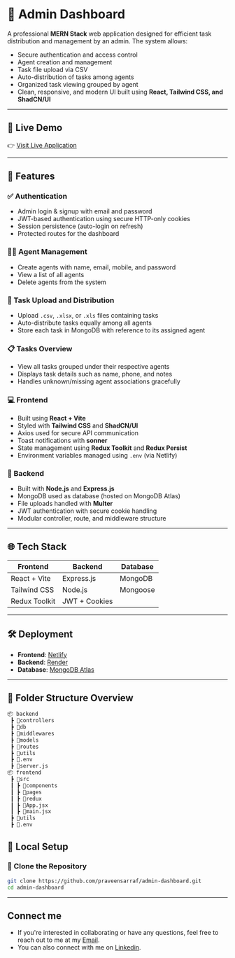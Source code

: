 # 🧠 Admin Dashboard

A professional **MERN Stack** web application designed for efficient task distribution and management by an admin. The system allows:

- Secure authentication and access control
- Agent creation and management
- Task file upload via CSV
- Auto-distribution of tasks among agents
- Organized task viewing grouped by agent
- Clean, responsive, and modern UI built using **React, Tailwind CSS, and ShadCN/UI**

---

## 🔗 Live Demo

👉 [Visit Live Application](https://dashboard-by-praveen.netlify.app/)

---

## 🚀 Features

### ✅ Authentication
- Admin login & signup with email and password
- JWT-based authentication using secure HTTP-only cookies
- Session persistence (auto-login on refresh)
- Protected routes for the dashboard

### 👨‍💼 Agent Management
- Create agents with name, email, mobile, and password
- View a list of all agents
- Delete agents from the system

### 📁 Task Upload and Distribution
- Upload `.csv`, `.xlsx`, or `.xls` files containing tasks
- Auto-distribute tasks equally among all agents
- Store each task in MongoDB with reference to its assigned agent

### 📋 Tasks Overview
- View all tasks grouped under their respective agents
- Displays task details such as name, phone, and notes
- Handles unknown/missing agent associations gracefully

### 💻 Frontend
- Built using **React + Vite**
- Styled with **Tailwind CSS** and **ShadCN/UI**
- Axios used for secure API communication
- Toast notifications with **sonner**
- State management using **Redux Toolkit** and **Redux Persist**
- Environment variables managed using `.env` (via Netlify)

### 🧰 Backend
- Built with **Node.js** and **Express.js**
- MongoDB used as database (hosted on MongoDB Atlas)
- File uploads handled with **Multer**
- JWT authentication with secure cookie handling
- Modular controller, route, and middleware structure

---

## 🌐 Tech Stack

| Frontend       | Backend         | Database |
|----------------|-----------------|----------|
| React + Vite   | Express.js      | MongoDB  |
| Tailwind CSS   | Node.js         | Mongoose |
| Redux Toolkit  | JWT + Cookies   |          |

---

## 🛠 Deployment

- **Frontend**: [Netlify](https://www.netlify.com/)
- **Backend**: [Render](https://render.com/)
- **Database**: [MongoDB Atlas](https://www.mongodb.com/atlas/database)

---

## 📁 Folder Structure Overview

```bash
📦 backend
 ┣ 📂controllers
 ┣ 📂db
 ┣ 📂middlewares
 ┣ 📂models
 ┣ 📂routes
 ┣ 📂utils
 ┣ 📜.env
 ┣ 📜server.js
📦 frontend
 ┣ 📂src
 ┃ ┣ 📂components
 ┃ ┣ 📂pages
 ┃ ┣ 📂redux
 ┃ ┣ 📜App.jsx
 ┃ ┣ 📜main.jsx
 ┣ 📂utils
 ┣ 📜.env
 ```


 ## 🧪 Local Setup

### 🔁 Clone the Repository

```bash
git clone https://github.com/praveensarraf/admin-dashboard.git
cd admin-dashboard
```

---

## Connect me

- If you're interested in collaborating or have any questions, feel free to reach out to me at my <a href='mailto:praveen96650@gmail.com'>Email</a>.
- You can also connect with me on <a href='https://www.linkedin.com/in/praveen96650'>Linkedin</a>.
